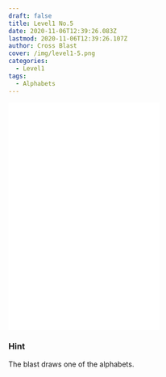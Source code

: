 ```yaml
---
draft: false
title: Level1 No.5
date: 2020-11-06T12:39:26.083Z
lastmod: 2020-11-06T12:39:26.107Z
author: Cross Blast
cover: /img/level1-5.png
categories:
  - Level1
tags:
  - Alphabets
---
```

<p><iframe style="height: 450px;" src="//fervent-lumiere-0e0ee3.netlify.app/#/blast/level1-5/en" frameborder="0" scrolling="no" allowfullscreen=""></iframe></p>

### Hint

The blast draws one of the alphabets.